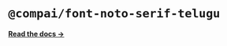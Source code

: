 # `@compai/font-noto-serif-telugu`

[**Read the docs &rarr;**](https://components.ai/docs/typefaces/noto-serif-telugu)
